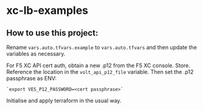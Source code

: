 # xc-lb-examples

## How to use this project:

Rename `vars.auto.tfvars.example` to `vars.auto.tfvars` and then update the variables as necessary.

For F5 XC API cert auth, obtain a new .p12 from the F5 XC console.  Store.  Reference the location in the `volt_api_p12_file` variable.  Then set the .p12 passphrase as ENV:

	`export VES_P12_PASSWORD=<cert passphrase>`

Initialise and apply terraform in the usual way.